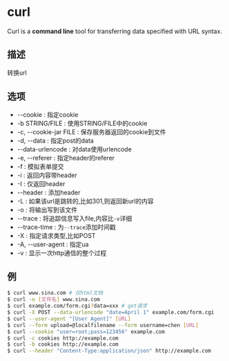 # curl

Curl is a **command line** tool for transferring data specified with URL syntax.

## 描述

转换url

## 选项

- --cookie : 指定cookie
- -b STRING/FILE : 使用STRING/FILE中的cookie
- -c, --cookie-jar FILE : 保存服务器返回的cookie到文件
- -d, --data : 指定post的data
- --data-urlencode <data> : 对data使用urlencode
- -e, --referer : 指定header的referer
- -f : 模拟表单提交
- -i : 返回内容带header
- -I : 仅返回header
- --header : 添加header
- -L : 如果该url是跳转的,比如301,则返回新url的内容
- -o : 将输出写到该文件
- --trace <file>: 将追踪信息写入file,内容比`-v`详细
- --trace-time : 为`--trace`添加时间戳
- -X : 指定请求类型,比如POST
- -A, --user-agent : 指定ua
- -v : 显示一次http通信的整个过程

## 例
```sh
$ curl www.sina.com # 仅html文档
$ curl -o [文件名] www.sina.com
$ curl example.com/form.cgi?data=xxx # get请求
$ curl -X POST --data-urlencode "date=April 1" example.com/form.cgi
$ curl --user-agent "[User Agent]" [URL]
$ curl --form upload=@localfilename --form username=chen [URL]
$ curl --cookie "user=root;pass=123456" example.com
$ curl -c cookies http://example.com
$ curl -b cookies http://example.com
$ curl --header "Content-Type:application/json" http://example.com
```
